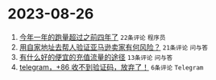 # 2023-08-26

1. [今年一年的跑量超过之前四年了](https://www.v2ex.com/t/968406) `22条评论` `程序员`
1. [用自家地址去帮人验证亚马逊卖家有何风险？](https://www.v2ex.com/t/968404) `21条评论` `问与答`
1. [有什么好的便宜的充值流量的途径](https://www.v2ex.com/t/968403) `13条评论` `问与答`
1. [telegram，+86 收不到验证码，放弃了！](https://www.v2ex.com/t/968408) `6条评论` `Telegram`
